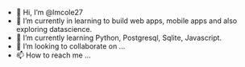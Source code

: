 - 👋 Hi, I’m @lmcole27
- 👀 I’m currently in learning to build web apps, mobile apps and also exploring datascience.
- 🌱 I’m currently learning Python, Postgresql, Sqlite, Javascript. 
- 💞️ I’m looking to collaborate on ...
- 📫 How to reach me ...

<!---
lmcole27/lmcole27 is a ✨ special ✨ repository because its `README.md` (this file) appears on your GitHub profile.
You can click the Preview link to take a look at your changes.
--->

